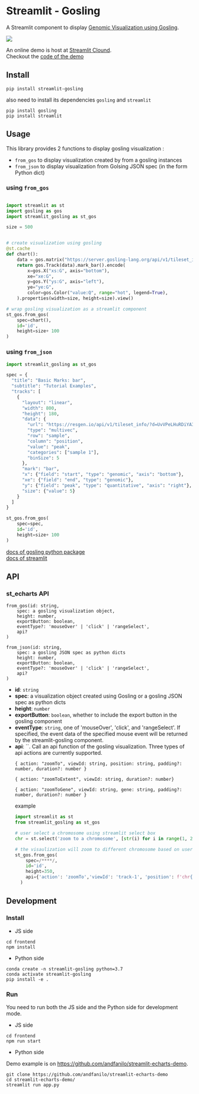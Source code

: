 # Streamlit - Gosling

A Streamlit component to display [Genomic Visualization using Gosling](http://gosling-lang.org).

<img src="./assets/demo.gif">

An online demo is host at [Streamlit Clound](https://wangqianwen0418-streamlit-gosling-demo-st-gos-demo-zo60pz.streamlitapp.com/).  
Checkout the [code of the demo](https://github.com/wangqianwen0418/streamlit-gosling-demo/blob/main/st_gos_demo.py)


## Install

```shell script
pip install streamlit-gosling
```

also need to install its dependencies `gosling` and `streamlit`
```
pip install gosling
pip install streamlit
```


## Usage

This library provides 2 functions to display gosling visualization :

- `from_gos` to display visualization created by from a gosling instances
- `from_json` to display visualization from Golsing JSON spec (in the form Python dict)

### using `from_gos`
```python

import streamlit as st
import gosling as gos
import streamlit_gosling as st_gos

size = 500


# create visualization using gosling
@st.cache
def chart():
    data = gos.matrix("https://server.gosling-lang.org/api/v1/tileset_info/?d=leung2015-hg38")
    return gos.Track(data).mark_bar().encode(
        x=gos.X("xs:G", axis="bottom"),
        xe="xe:G",
        y=gos.Y("ys:G", axis="left"),
        ye="ye:G",
        color=gos.Color("value:Q", range="hot", legend=True),
    ).properties(width=size, height=size).view()

# wrap gosling visualization as a streamlit component
st_gos.from_gos(
    spec=chart(), 
    id='id', 
    height=size+ 100
)
```

### using `from_json`
```python
import streamlit_gosling as st_gos

spec = {
  "title": "Basic Marks: bar",
  "subtitle": "Tutorial Examples",
  "tracks": [
    {
      "layout": "linear",
      "width": 800,
      "height": 180,
      "data": {
        "url": "https://resgen.io/api/v1/tileset_info/?d=UvVPeLHuRDiYA3qwFlm7xQ",
        "type": "multivec",
        "row": "sample",
        "column": "position",
        "value": "peak",
        "categories": ["sample 1"],
        "binSize": 5
      },
      "mark": "bar",
      "x": {"field": "start", "type": "genomic", "axis": "bottom"},
      "xe": {"field": "end", "type": "genomic"},
      "y": {"field": "peak", "type": "quantitative", "axis": "right"},
      "size": {"value": 5}
    }
  ]
}

st_gos.from_gos(
    spec=spec, 
    id='id', 
    height=size+ 100
)
```

[docs of gosling python package](https://gosling-lang.github.io/gos)  
[docs of streamlit](https://docs.streamlit.io/)

## API

### st_echarts API

```
from_gos(id: string,
    spec: a gosling visualization object,
    height: number,
    exportButton: boolean,
    eventType?: 'mouseOver' | 'click' | 'rangeSelect',
    api?
)
```

```
from_json(id: string,
    spec: a gosling JSON spec as python dicts
    height: number,
    exportButton: boolean,
    eventType?: 'mouseOver' | 'click' | 'rangeSelect',
    api?
)
```

- **id**: `string`
- **spec**: a visualization object created using Gosling or a gosling JSON spec as python dicts
- **height**: `number`
- **exportButton**: `boolean`, whether to include the export button in the gosling component
- **eventType**: `string`, one of 'mouseOver', 'click', and 'rangeSelect'. If specified, the event data of the specified mouse event will be returned by the streamlit-gosling component.
- **api**: ``. Call an api function of the gosling visualization. 
  Three types of api actions are currently supported. 
  ```
  { action: "zoomTo", viewId: string, position: string, padding?: number, duration?: number }

  { action: "zoomToExtent", viewId: string, duration?: number}
    
  { action: "zoomToGene", viewId: string, gene: string, padding?: number, duration?: number }
  
  ```
  example
  ```python
  import streamlit as st
  from streamlit_gosling as st_gos

  # user select a chromosome using streamlit select box
  chr = st.select('zoom to a chromosome', [str(i) for i in range(1, 20)])

  # the visaulization will zoom to different chromosome based on users' selection
  st_gos.from_gos(
      spec=/****/, 
      id='id', 
      height=350, 
      api={'action': 'zoomTo','viewId': 'track-1', 'position': f'chr{chr}'}
    )
  ```

## Development

### Install

- JS side

```shell script
cd frontend
npm install
```

- Python side

```shell script
conda create -n streamlit-gosling python=3.7
conda activate streamlit-gosling
pip install -e .
```

### Run

You need to run both the JS side and the Python side for development mode.

- JS side

```shell script
cd frontend
npm run start
```

- Python side

Demo example is on https://github.com/andfanilo/streamlit-echarts-demo.

```shell script
git clone https://github.com/andfanilo/streamlit-echarts-demo
cd streamlit-echarts-demo/
streamlit run app.py
```

<!-- ## Static HTML file
If you only need static rendering of gosling, with no communication from Gosling back to Streamlit, then you may not need `streamlit-gosling`.
Using  `components.html` will be the easiest way.
```python
import gosling as gos
import streamlit.components.v1

import urllib.request as urllib
import json

URL = "https://gist.githubusercontent.com/sehilyi/54eaeecd2f07203a707e1516b1cf8e60/raw/d7728224b475a87604f97ba5522e1501edc2565a/gosling.js"

def load_schema():
    with urllib.urlopen(urllib.Request(URL)) as response:
        raw = response.read()
        conf = json.loads(raw)
    return conf

if __name__ == "__main__":
    schema = load_schema()
    html = gos.View(**schema)._repr_mimebundle_()['text/html']
    streamlit.components.v1.html(html, width=800, height=300)
``` -->
